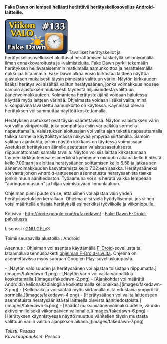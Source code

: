 <!--
Title: 3x29 Fake Dawn - Viikon VALO #133
Date: 2013/07/14
Pageimage: valo133-fakedawn.png
Tags: Android,Apuohjelma
-->

**Fake Dawn on lempeä hellästi herättävä herätyskellosovellus
Android-laitteille.**

![](images/valo133-fakedawn.png "fig:valo133-fakedawn.png") Tavalliset
herätyskellot ja herätyskellosovellukset aloittavat herättämisen
käsketyllä kellonlyömällä ilman ennakkovaroitusta ja -valmisteluita.
Fake Dawn pyrkii tekemään herätyksen hellävaraisemmin matkimalla
aamunkoittoa ja herättelemällä nukkujaa hitaammin. Fake Dawn alkaa ensin
kirkastaa laitteen näyttöä ajastuksen mukaisesti täysin pimeästä
valittuun väriin. Näytön kirkkauden lisäksi herätys voi sisältää valitun
herätysäänen, jonka voimakkuus nousee samoin ajastuksen mukaisesti
täydestä hiljaisuudesta valittuun äänenvoimakkuuteen. Kolmantena
herätystekijänä voidaan halutessa käyttää myös laitteen värinää.
Ohjelmasta voidaan lisäksi valita, minä viikonpäivinä lavastettu
aamunkoitto on käytössä. Käynnissä olevan herätyksen voi sammuttaa
näyttöä koskettamalla.

Herätyksen asetukset ovat täysin säädettävissä. Näytön valaistuksen
värin voi valita väripyörällä, joka pompahtaa esiin väripalkkia sormella
napauttamalla. Valaistuksen aloitusajan voi valita ajan tekstiä
napsauttamalla taikka sormella käyttöliittymässä näkyvää ympyrää
siirtämällä. Samoin valitaan ajankohta, jolloin näytön kirkkaus on
täydessä voimassaan. Asetukset herätyksen äänelle asetetaan
valaistusasetuksesta riippumattomasti samalla tavalla. Näytön voi siis
laittaa kirkastumaan täyteen kirkkauteensa esimerkiksi kymmenen minuutin
aikana kello 6.50:stä kello 7.00:aan ja aloittaa herätysäänen
soittamisen kello 6.58 ja jatkaa sen äänenvoimakkuuden kasvattamista
kello 7.02:een saakka. Herätysääneksi voi valita jonkin
Android-laitteeseen asennetuista herätysäänistä taikka jonkin muun
äänitiedoston. Työaamuna voi siis herätä vaikka lempeään
"auringonnousuun" ja hiljaa voimistuvaan linnunlauluun.

Ohjelman pieni puute on se, että siihen voi ajastaa vain yhden
herätysasetuksen kerrallaan. Ohjelma olisi vielä hyödyllisempi, jos
siihen voisi määritellä erilaisia herätyksiä esimerkiksi työviikolle ja
viikonlopulle.

Kotisivu
:   <http://code.google.com/p/fakedawn/>
:   [Fake Dawn
    F-Droid-palvelussa](https://f-droid.org/repository/browse/?fdfilter=fake%20dawn&fdid=org.balau.fakedawn)

Lisenssi
:   [GNU GPLv](GNU_GPL)3

Toimii seuraavilla alustoilla
:   Android

Asennus
:   Ohjelman voi asentaa käyttämällä
    [F-Droid](F-Droid)-sovellusta tai lataamalla
    asennuspaketti [ohjelman
    F-Droid-sivulta](https://f-droid.org/repository/browse/?fdfilter=fake%20dawn&fdid=org.balau.fakedawn).
    Ohjelma on asennettavissa myös suoraan Googlen
    Play-sovelluskaupasta.

<div class="psgallery" markdown="1">
-   [Näytön valoisuuden ja herätysäänen voi ajastaa toisistaan
    riippumatta.](images/fakedawn-1.png)
-   [Näytön värin voi valita väripalkkia
    koskettamalla.](images/fakedawn-2.png)
-   [Ajankohdat voi määrätä Androidin kellonaikadialogilla koskettamalla
    kellonaikaa.](images/fakedawn-3.png)
-   [Kellonaikoja voi säätää myös siirtämällä niitä edustavia ympyröitä
    sormella.](images/fakedawn-4.png)
-   [Herätysäänen voi valita laitteeseen asennetuista herätysäänistä tai
    laitteella olevista äänitiedostoista.](images/fakedawn-5.png)
-   [Säädöt maksimiäänenvoimakkuudelle, värinän aktivoinnille sekä
    viikonpäivien valinnalle.](images/fakedawn-6.png)
-   [Herätyksen käynnistyessä näyttö muuttuu vähitellen täysin mustasta
    valittuun väriin valitun ajanjakson aikana.](images/fakedawn-7.png)
</div>

*Teksti: Pesasa* <br />
*Kuvakaappaukset: Pesasa*

